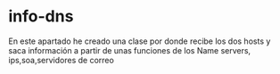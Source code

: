 # info-dns

En este apartado he creado una clase por donde recibe los dos hosts y
saca información a partir de unas funciones de los Name servers, ips,soa,servidores de correo

